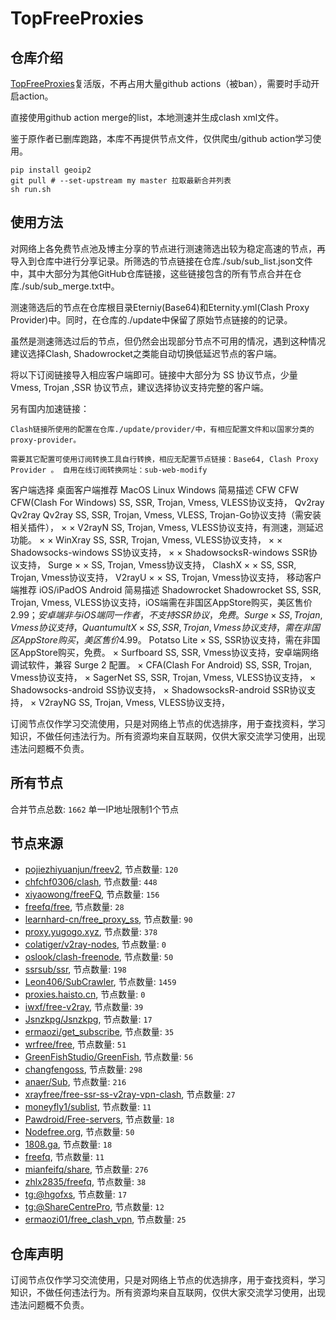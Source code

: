 # TopFreeProxies

## 仓库介绍

[TopFreeProxies](https://github.com/ykk648/TopFreeProxies)复活版，不再占用大量github actions（被ban），需要时手动开启action。

直接使用github action merge的list，本地测速并生成clash xml文件。

鉴于原作者已删库跑路，本库不再提供节点文件，仅供爬虫/github action学习使用。

```shell
pip install geoip2
git pull # --set-upstream my master 拉取最新合并列表
sh run.sh
```

## 使用方法

对网络上各免费节点池及博主分享的节点进行测速筛选出较为稳定高速的节点，再导入到仓库中进行分享记录。所筛选的节点链接在仓库./sub/sub_list.json文件中，其中大部分为其他GitHub仓库链接，这些链接包含的所有节点合并在仓库./sub/sub_merge.txt中。

测速筛选后的节点在仓库根目录Eterniy(Base64)和Eternity.yml(Clash Proxy Provider)中。同时，在仓库的./update中保留了原始节点链接的的记录。

虽然是测速筛选过后的节点，但仍然会出现部分节点不可用的情况，遇到这种情况建议选择Clash, Shadowrocket之类能自动切换低延迟节点的客户端。

将以下订阅链接导入相应客户端即可。链接中大部分为 SS 协议节点，少量 Vmess, Trojan ,SSR 协议节点，建议选择协议支持完整的客户端。

另有国内加速链接：

    Clash链接所使用的配置在仓库./update/provider/中，有相应配置文件和以国家分类的proxy-provider。

    需要其它配置可使用订阅转换工具自行转换，相应无配置节点链接：Base64, Clash Proxy Provider 。 自用在线订阅转换网址：sub-web-modify

客户端选择
桌面客户端推荐
MacOS Linux Windows 简易描述 CFW CFW CFW(Clash For Windows) SS, SSR, Trojan, Vmess, VLESS协议支持， Qv2ray Qv2ray Qv2ray SS, SSR, Trojan, Vmess, VLESS, Trojan-Go协议支持（需安装相关插件）， × × V2rayN SS, Trojan, Vmess, VLESS协议支持，有测速，测延迟功能。 × × WinXray SS, SSR, Trojan, Vmess, VLESS协议支持， × × Shadowsocks-windows SS协议支持， × × ShadowsocksR-windows SSR协议支持， Surge × × SS, Trojan, Vmess协议支持， ClashX × × SS, SSR, Trojan, Vmess协议支持， V2rayU × × SS, Trojan, Vmess协议支持，
移动客户端推荐
iOS/iPadOS Android 简易描述 Shadowrocket Shadowrocket SS, SSR, Trojan, Vmess, VLESS协议支持，iOS端需在非国区AppStore购买，美区售价$2.99；安卓端非与iOS端同一作者，不支持SSR协议，免费。 Surge × SS, Trojan, Vmess协议支持， Quantumult X × SS, SSR, Trojan, Vmess协议支持，需在非国区AppStore购买，美区售价$4.99。 Potatso Lite × SS, SSR协议支持，需在非国区AppStore购买，免费。 × Surfboard SS, SSR, Vmess协议支持，安卓端网络调试软件，兼容 Surge 2 配置。 × CFA(Clash For Android) SS, SSR, Trojan, Vmess协议支持， × SagerNet SS, SSR, Trojan, Vmess, VLESS协议支持， × Shadowsocks-android SS协议支持， × ShadowsocksR-android SSR协议支持， × V2rayNG SS, Trojan, Vmess, VLESS协议支持，

订阅节点仅作学习交流使用，只是对网络上节点的优选排序，用于查找资料，学习知识，不做任何违法行为。所有资源均来自互联网，仅供大家交流学习使用，出现违法问题概不负责。

## 所有节点
合并节点总数: `1662` 单一IP地址限制1个节点

## 节点来源
- [pojiezhiyuanjun/freev2](https://github.com/pojiezhiyuanjun/freev2), 节点数量: `120`
- [chfchf0306/clash](https://github.com/chfchf0306/clash), 节点数量: `448`
- [xiyaowong/freeFQ](https://github.com/xiyaowong/freeFQ), 节点数量: `156`
- [freefq/free](https://github.com/freefq/free), 节点数量: `28`
- [learnhard-cn/free_proxy_ss](https://github.com/learnhard-cn/free_proxy_ss), 节点数量: `90`
- [proxy.yugogo.xyz](https://proxy.yugogo.xyz), 节点数量: `378`
- [colatiger/v2ray-nodes](https://github.com/colatiger/v2ray-nodes), 节点数量: `0`
- [oslook/clash-freenode](https://github.com/oslook/clash-freenode), 节点数量: `50`
- [ssrsub/ssr](https://github.com/ssrsub/ssr), 节点数量: `198`
- [Leon406/SubCrawler](https://github.com/Leon406/SubCrawler), 节点数量: `1459`
- [proxies.haisto.cn](http://proxies.haisto.cn), 节点数量: `0`
- [iwxf/free-v2ray](https://github.com/iwxf/free-v2ray), 节点数量: `39`
- [Jsnzkpg/Jsnzkpg](https://github.com/Jsnzkpg/Jsnzkpg), 节点数量: `17`
- [ermaozi/get_subscribe](https://github.com/ermaozi/get_subscribe), 节点数量: `35`
- [wrfree/free](https://github.com/wrfree/free), 节点数量: `51`
- [GreenFishStudio/GreenFish](https://github.com/GreenFishStudio/GreenFish), 节点数量: `56`
- [changfengoss](https://github.com/ronghuaxueleng/get_v2), 节点数量: `298`
- [anaer/Sub](https://github.com/anaer/Sub), 节点数量: `216`
- [xrayfree/free-ssr-ss-v2ray-vpn-clash](https://github.com/xrayfree/free-ssr-ss-v2ray-vpn-clash), 节点数量: `27`
- [moneyfly1/sublist](https://github.com/moneyfly1/sublist), 节点数量: `11`
- [Pawdroid/Free-servers](https://github.com/Pawdroid/Free-servers), 节点数量: `18`
- [Nodefree.org](https://github.com/Fukki-Z/nodefree), 节点数量: `50`
- [1808.ga](https://1808.ga/), 节点数量: `18`
- [freefq](https://github.com/freefq/free), 节点数量: `11`
- [mianfeifq/share](https://github.com/mianfeifq/share), 节点数量: `276`
- [zhlx2835/freefq](https://github.com/zhlx2835/freefq), 节点数量: `38`
- [tg:@hgofxs](https://t.me/ztztx), 节点数量: `17`
- [tg:@ShareCentrePro](https://t.me/ShareCentrePro), 节点数量: `12`
- [ermaozi01/free_clash_vpn](https://github.com/ermaozi01/free_clash_vpn), 节点数量: `25`

## 仓库声明
订阅节点仅作学习交流使用，只是对网络上节点的优选排序，用于查找资料，学习知识，不做任何违法行为。所有资源均来自互联网，仅供大家交流学习使用，出现违法问题概不负责。

